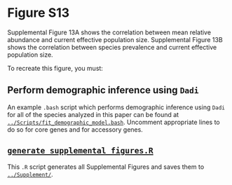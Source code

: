 # Figure S13

Supplemental Figure 13A shows the correlation between mean relative abundance and current effective population size. Supplemental Figure 13B shows the correlation between species prevalence and current effective population size.

To recreate this figure, you must:

## Perform demographic inference using `Dadi`
  An example `.bash` script which performs demographic inference using `Dadi` for all of the species analyzed in this paper can be found at [`../Scripts/fit_demographic_model.bash`](../Scripts/fit_demographic_model.bash). Uncomment appropriate lines to do so for core genes and for accessory genes.
## [`generate_supplemental_figures.R`](../Scripts/generate_supplemental_figures.R)
  This `.R` script generates all Supplemental Figures and saves them to [`../Supplement/`](../Supplement/).
